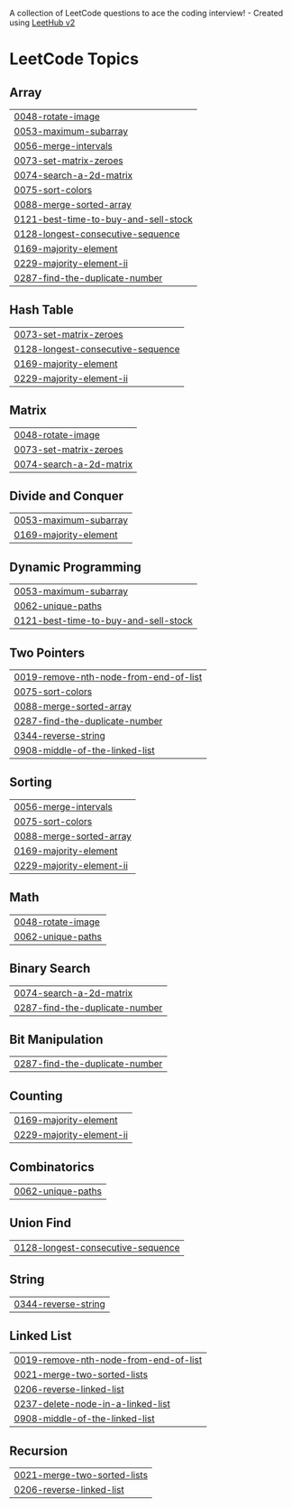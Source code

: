 A collection of LeetCode questions to ace the coding interview! - Created using [LeetHub v2](https://github.com/arunbhardwaj/LeetHub-2.0)
<!---LeetCode Topics Start-->
# LeetCode Topics
## Array
|  |
| ------- |
| [0048-rotate-image](https://github.com/vidushi-vi/LeetCode/tree/master/0048-rotate-image) |
| [0053-maximum-subarray](https://github.com/vidushi-vi/LeetCode/tree/master/0053-maximum-subarray) |
| [0056-merge-intervals](https://github.com/vidushi-vi/LeetCode/tree/master/0056-merge-intervals) |
| [0073-set-matrix-zeroes](https://github.com/vidushi-vi/LeetCode/tree/master/0073-set-matrix-zeroes) |
| [0074-search-a-2d-matrix](https://github.com/vidushi-vi/LeetCode/tree/master/0074-search-a-2d-matrix) |
| [0075-sort-colors](https://github.com/vidushi-vi/LeetCode/tree/master/0075-sort-colors) |
| [0088-merge-sorted-array](https://github.com/vidushi-vi/LeetCode/tree/master/0088-merge-sorted-array) |
| [0121-best-time-to-buy-and-sell-stock](https://github.com/vidushi-vi/LeetCode/tree/master/0121-best-time-to-buy-and-sell-stock) |
| [0128-longest-consecutive-sequence](https://github.com/vidushi-vi/LeetCode/tree/master/0128-longest-consecutive-sequence) |
| [0169-majority-element](https://github.com/vidushi-vi/LeetCode/tree/master/0169-majority-element) |
| [0229-majority-element-ii](https://github.com/vidushi-vi/LeetCode/tree/master/0229-majority-element-ii) |
| [0287-find-the-duplicate-number](https://github.com/vidushi-vi/LeetCode/tree/master/0287-find-the-duplicate-number) |
## Hash Table
|  |
| ------- |
| [0073-set-matrix-zeroes](https://github.com/vidushi-vi/LeetCode/tree/master/0073-set-matrix-zeroes) |
| [0128-longest-consecutive-sequence](https://github.com/vidushi-vi/LeetCode/tree/master/0128-longest-consecutive-sequence) |
| [0169-majority-element](https://github.com/vidushi-vi/LeetCode/tree/master/0169-majority-element) |
| [0229-majority-element-ii](https://github.com/vidushi-vi/LeetCode/tree/master/0229-majority-element-ii) |
## Matrix
|  |
| ------- |
| [0048-rotate-image](https://github.com/vidushi-vi/LeetCode/tree/master/0048-rotate-image) |
| [0073-set-matrix-zeroes](https://github.com/vidushi-vi/LeetCode/tree/master/0073-set-matrix-zeroes) |
| [0074-search-a-2d-matrix](https://github.com/vidushi-vi/LeetCode/tree/master/0074-search-a-2d-matrix) |
## Divide and Conquer
|  |
| ------- |
| [0053-maximum-subarray](https://github.com/vidushi-vi/LeetCode/tree/master/0053-maximum-subarray) |
| [0169-majority-element](https://github.com/vidushi-vi/LeetCode/tree/master/0169-majority-element) |
## Dynamic Programming
|  |
| ------- |
| [0053-maximum-subarray](https://github.com/vidushi-vi/LeetCode/tree/master/0053-maximum-subarray) |
| [0062-unique-paths](https://github.com/vidushi-vi/LeetCode/tree/master/0062-unique-paths) |
| [0121-best-time-to-buy-and-sell-stock](https://github.com/vidushi-vi/LeetCode/tree/master/0121-best-time-to-buy-and-sell-stock) |
## Two Pointers
|  |
| ------- |
| [0019-remove-nth-node-from-end-of-list](https://github.com/vidushi-vi/LeetCode/tree/master/0019-remove-nth-node-from-end-of-list) |
| [0075-sort-colors](https://github.com/vidushi-vi/LeetCode/tree/master/0075-sort-colors) |
| [0088-merge-sorted-array](https://github.com/vidushi-vi/LeetCode/tree/master/0088-merge-sorted-array) |
| [0287-find-the-duplicate-number](https://github.com/vidushi-vi/LeetCode/tree/master/0287-find-the-duplicate-number) |
| [0344-reverse-string](https://github.com/vidushi-vi/LeetCode/tree/master/0344-reverse-string) |
| [0908-middle-of-the-linked-list](https://github.com/vidushi-vi/LeetCode/tree/master/0908-middle-of-the-linked-list) |
## Sorting
|  |
| ------- |
| [0056-merge-intervals](https://github.com/vidushi-vi/LeetCode/tree/master/0056-merge-intervals) |
| [0075-sort-colors](https://github.com/vidushi-vi/LeetCode/tree/master/0075-sort-colors) |
| [0088-merge-sorted-array](https://github.com/vidushi-vi/LeetCode/tree/master/0088-merge-sorted-array) |
| [0169-majority-element](https://github.com/vidushi-vi/LeetCode/tree/master/0169-majority-element) |
| [0229-majority-element-ii](https://github.com/vidushi-vi/LeetCode/tree/master/0229-majority-element-ii) |
## Math
|  |
| ------- |
| [0048-rotate-image](https://github.com/vidushi-vi/LeetCode/tree/master/0048-rotate-image) |
| [0062-unique-paths](https://github.com/vidushi-vi/LeetCode/tree/master/0062-unique-paths) |
## Binary Search
|  |
| ------- |
| [0074-search-a-2d-matrix](https://github.com/vidushi-vi/LeetCode/tree/master/0074-search-a-2d-matrix) |
| [0287-find-the-duplicate-number](https://github.com/vidushi-vi/LeetCode/tree/master/0287-find-the-duplicate-number) |
## Bit Manipulation
|  |
| ------- |
| [0287-find-the-duplicate-number](https://github.com/vidushi-vi/LeetCode/tree/master/0287-find-the-duplicate-number) |
## Counting
|  |
| ------- |
| [0169-majority-element](https://github.com/vidushi-vi/LeetCode/tree/master/0169-majority-element) |
| [0229-majority-element-ii](https://github.com/vidushi-vi/LeetCode/tree/master/0229-majority-element-ii) |
## Combinatorics
|  |
| ------- |
| [0062-unique-paths](https://github.com/vidushi-vi/LeetCode/tree/master/0062-unique-paths) |
## Union Find
|  |
| ------- |
| [0128-longest-consecutive-sequence](https://github.com/vidushi-vi/LeetCode/tree/master/0128-longest-consecutive-sequence) |
## String
|  |
| ------- |
| [0344-reverse-string](https://github.com/vidushi-vi/LeetCode/tree/master/0344-reverse-string) |
## Linked List
|  |
| ------- |
| [0019-remove-nth-node-from-end-of-list](https://github.com/vidushi-vi/LeetCode/tree/master/0019-remove-nth-node-from-end-of-list) |
| [0021-merge-two-sorted-lists](https://github.com/vidushi-vi/LeetCode/tree/master/0021-merge-two-sorted-lists) |
| [0206-reverse-linked-list](https://github.com/vidushi-vi/LeetCode/tree/master/0206-reverse-linked-list) |
| [0237-delete-node-in-a-linked-list](https://github.com/vidushi-vi/LeetCode/tree/master/0237-delete-node-in-a-linked-list) |
| [0908-middle-of-the-linked-list](https://github.com/vidushi-vi/LeetCode/tree/master/0908-middle-of-the-linked-list) |
## Recursion
|  |
| ------- |
| [0021-merge-two-sorted-lists](https://github.com/vidushi-vi/LeetCode/tree/master/0021-merge-two-sorted-lists) |
| [0206-reverse-linked-list](https://github.com/vidushi-vi/LeetCode/tree/master/0206-reverse-linked-list) |
<!---LeetCode Topics End-->